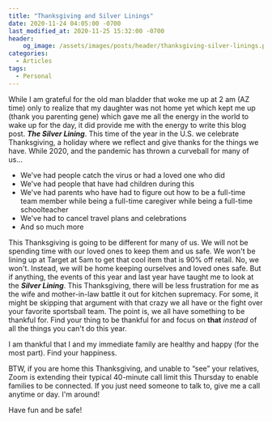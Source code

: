 ```yaml
---
title: "Thanksgiving and Silver Linings"
date: 2020-11-24 04:05:00 -0700
last_modified_at: 2020-11-25 15:32:00 -0700
header:
    og_image: /assets/images/posts/header/thanksgiving-silver-linings.png
categories:
  - Articles
tags:
  - Personal
---
```

While I am grateful for the old man bladder that woke me up at 2 am (AZ time) only to realize that my daughter was not home yet which kept me up (thank you parenting gene) which gave me all the energy in the world to wake up for the day, it did provide me with the energy to write this blog post. ***The Silver Lining***. This time of the year in the U.S. we celebrate Thanksgiving, a holiday where we reflect and give thanks for the things we have. While 2020, and the pandemic has thrown a curveball for many of us…

- We've had people catch the virus or had a loved one who did
- We've had people that have had children during this
- We've had parents who have had to figure out how to be a full-time team member while being a full-time caregiver while being a full-time schoolteacher
- We've had to cancel travel plans and celebrations
- And so much more

This Thanksgiving is going to be different for many of us. We will not be spending time with our loved ones to keep them and us safe. We won't be lining up at Target at 5am to get that cool item that is 90% off retail. No, we won't. Instead, we will be home keeping ourselves and loved ones safe. But if anything, the events of this year and last year have taught me to look at the ***Silver Lining***. This Thanksgiving, there will be less frustration for me as the wife and mother-in-law battle it out for kitchen supremacy. For some, it might be skipping that argument with that crazy we all have or the fight over your favorite sportsball team. The point is, we all have something to be thankful for. Find your thing to be thankful for and focus on **that** *instead* of all the things you can't do this year.

I am thankful that I and my immediate family are healthy and happy (for the most part). Find your happiness.

BTW, if you are home this Thanksgiving, and unable to “see” your relatives, Zoom is extending their typical 40-minute call limit this Thursday to enable families to be connected. If you just need someone to talk to, give me a call anytime or day. I'm around!

Have fun and be safe!

